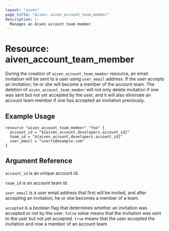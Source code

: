 ```yaml
---
layout: "aiven"
page_title: "Aiven: aiven_account_team_member"
description: |-
  Manages an Aiven account team member
---
```


# Resource: aiven_account_team_member

During the creation of `aiven_account_team_member` resource, an email invitation will be sent
to a user using `user_email` address. If the user accepts an invitation, he or she will become a member of the account team. 
The deletion of `aiven_account_team_member` will not only delete invitation if one was sent but not yet accepted by the 
user, and it will also eliminate an account team member if one has accepted an invitation previously.

## Example Usage

```hcl
resource "aiven_account_team_member" "foo" {
  account_id = "${aiven_account.developers.account_id}"
  team_id = "${aiven_account.developers.account_id}"
  user_email = "user+1@example.com"
}
```

## Argument Reference

`account_id` is an unique account id.

`team_id` is an account team id.

`user_email` is a user email address that first will be invited, and after accepting an invitation, he or she becomes a member of a team.

`accepted` is a boolean flag that determines whether an invitation was accepted or not by the user. `false` value means that the 
invitation was sent to the user but not yet accepted. `true` means that the user accepted the invitation and now a member of an account team
